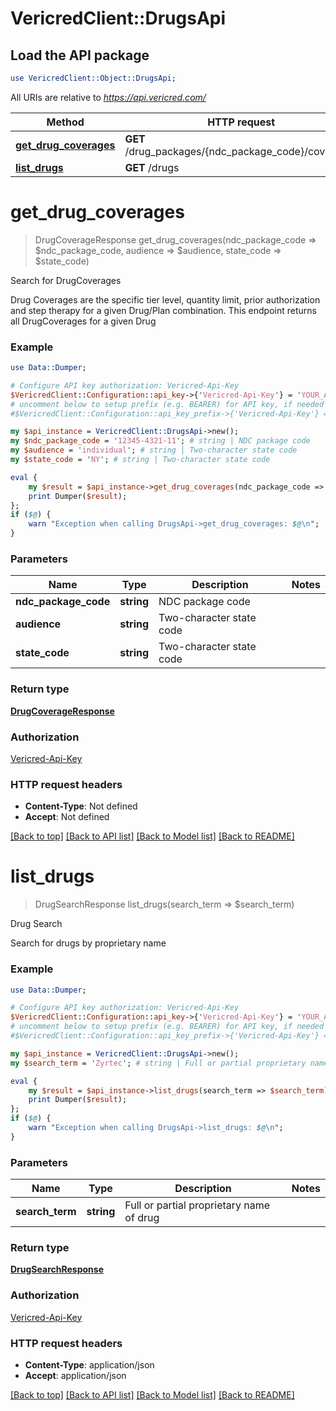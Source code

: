 # VericredClient::DrugsApi

## Load the API package
```perl
use VericredClient::Object::DrugsApi;
```

All URIs are relative to *https://api.vericred.com/*

Method | HTTP request | Description
------------- | ------------- | -------------
[**get_drug_coverages**](DrugsApi.md#get_drug_coverages) | **GET** /drug_packages/{ndc_package_code}/coverages | Search for DrugCoverages
[**list_drugs**](DrugsApi.md#list_drugs) | **GET** /drugs | Drug Search


# **get_drug_coverages**
> DrugCoverageResponse get_drug_coverages(ndc_package_code => $ndc_package_code, audience => $audience, state_code => $state_code)

Search for DrugCoverages

Drug Coverages are the specific tier level, quantity limit, prior
authorization and step therapy for a given Drug/Plan combination. This endpoint
returns all DrugCoverages for a given Drug

### Example 
```perl
use Data::Dumper;

# Configure API key authorization: Vericred-Api-Key
$VericredClient::Configuration::api_key->{'Vericred-Api-Key'} = 'YOUR_API_KEY';
# uncomment below to setup prefix (e.g. BEARER) for API key, if needed
#$VericredClient::Configuration::api_key_prefix->{'Vericred-Api-Key'} = "BEARER";

my $api_instance = VericredClient::DrugsApi->new();
my $ndc_package_code = '12345-4321-11'; # string | NDC package code
my $audience = 'individual'; # string | Two-character state code
my $state_code = 'NY'; # string | Two-character state code

eval { 
    my $result = $api_instance->get_drug_coverages(ndc_package_code => $ndc_package_code, audience => $audience, state_code => $state_code);
    print Dumper($result);
};
if ($@) {
    warn "Exception when calling DrugsApi->get_drug_coverages: $@\n";
}
```

### Parameters

Name | Type | Description  | Notes
------------- | ------------- | ------------- | -------------
 **ndc_package_code** | **string**| NDC package code | 
 **audience** | **string**| Two-character state code | 
 **state_code** | **string**| Two-character state code | 

### Return type

[**DrugCoverageResponse**](DrugCoverageResponse.md)

### Authorization

[Vericred-Api-Key](../README.md#Vericred-Api-Key)

### HTTP request headers

 - **Content-Type**: Not defined
 - **Accept**: Not defined

[[Back to top]](#) [[Back to API list]](../README.md#documentation-for-api-endpoints) [[Back to Model list]](../README.md#documentation-for-models) [[Back to README]](../README.md)

# **list_drugs**
> DrugSearchResponse list_drugs(search_term => $search_term)

Drug Search

Search for drugs by proprietary name

### Example 
```perl
use Data::Dumper;

# Configure API key authorization: Vericred-Api-Key
$VericredClient::Configuration::api_key->{'Vericred-Api-Key'} = 'YOUR_API_KEY';
# uncomment below to setup prefix (e.g. BEARER) for API key, if needed
#$VericredClient::Configuration::api_key_prefix->{'Vericred-Api-Key'} = "BEARER";

my $api_instance = VericredClient::DrugsApi->new();
my $search_term = 'Zyrtec'; # string | Full or partial proprietary name of drug

eval { 
    my $result = $api_instance->list_drugs(search_term => $search_term);
    print Dumper($result);
};
if ($@) {
    warn "Exception when calling DrugsApi->list_drugs: $@\n";
}
```

### Parameters

Name | Type | Description  | Notes
------------- | ------------- | ------------- | -------------
 **search_term** | **string**| Full or partial proprietary name of drug | 

### Return type

[**DrugSearchResponse**](DrugSearchResponse.md)

### Authorization

[Vericred-Api-Key](../README.md#Vericred-Api-Key)

### HTTP request headers

 - **Content-Type**: application/json
 - **Accept**: application/json

[[Back to top]](#) [[Back to API list]](../README.md#documentation-for-api-endpoints) [[Back to Model list]](../README.md#documentation-for-models) [[Back to README]](../README.md)

